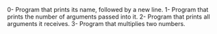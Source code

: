 0- Program that prints its name, followed by a new line.
1- Program that prints the number of arguments passed into it.
2- Program that prints all arguments it receives.
3- Program that multiplies two numbers.





